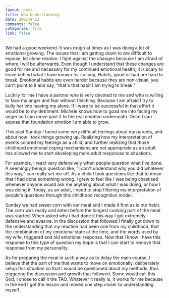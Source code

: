 ```yaml
--- 
layout: post
title: New Understanding
date: 2002-8-12
comments: false
categories: life
link: false
---
```

We had a good weekend. It was rough at times as I was doing a lot of emotional growing. The issues that I am getting down to are difficult to expose, let alone resolve. I fight against the changes because I am afraid of where I will be afterwards. Even though I understand that these changes are good for me and necessary for my continued emotional health, it is scary to leave behind what I have known for so long. Habits, good or bad are hard to break. Emotional habits are even harder because they are non-visual, you can't point to it and say, "that's that habit I am trying to break."

Luckily for me I have a partner who is very devoted to me and who is willing to face my anger and fear without flinching. Because I am afraid I try to bully her into leaving me alone. If I were to be successful in that effort it would be to my detriment. Michele knows how to goad me into facing my anger so I can move past it to the real emotion underneath. Once I can expose that foundation emotion I am able to grow.

This past Sunday I faced some very difficult feelings about my parents, and about how I took things growing up. Realizing how my interpretation of events colored my feelings as a child, and further realizing that those childhood emotional coping mechanisms are not appropriate as an adult has allowed me to start developing more adult responses to situations.

For example, I react very defensively when people question what I've done. A seemingly benign question like, "I don't understand why you did whatever this way," can really set me off. As a child I took questions like that to mean that I had done something wrong. I grew to feel like I was being chastised whenever anyone would ask me anything about what I was doing, or how I was doing it. Today, as an adult, I need to stop filtering my interpretation of people's questions through this childhood recognition model.

Sunday we had sweet corn with our meal and I made it first as is our habit. The corn was ready and eaten before the longest cooking part of the meal was started. When asked why I had done it this way I got extremely defensive and evasive. In the discussion that followed I finally got down to the understanding that my reaction had been one from my childhood, that the combination of my emotional state at the time, and the words used by my wife, triggered and old emotional response. Now that I know I have this response to this type of question my hope is that I can start to remove that response from my personality.

As for preparing the meal in such a way as to delay the main course, I believe that the part of me that wants to move on emotionally, deliberately setup this situation so that I would be questioned about my methods, thus triggering the discussion and growth that followed. Some would call this God, I chose to call it the TAO. Whatever it really is, it works for me because in the end I got the lesson and moved one step closer to understanding myself.
